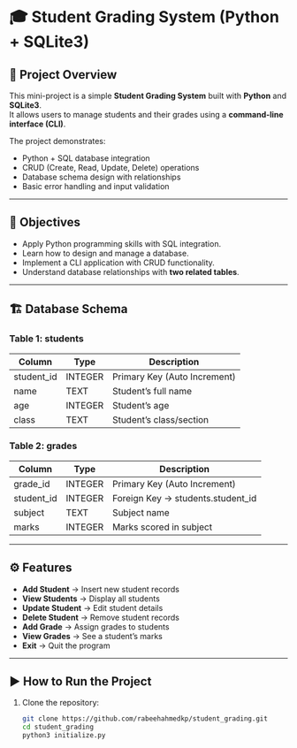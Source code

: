 # 🎓 Student Grading System (Python + SQLite3)

## 📌 Project Overview
This mini-project is a simple **Student Grading System** built with **Python** and **SQLite3**.  
It allows users to manage students and their grades using a **command-line interface (CLI)**.  

The project demonstrates:
- Python + SQL database integration
- CRUD (Create, Read, Update, Delete) operations
- Database schema design with relationships
- Basic error handling and input validation

---

## 🎯 Objectives
- Apply Python programming skills with SQL integration.
- Learn how to design and manage a database.
- Implement a CLI application with CRUD functionality.
- Understand database relationships with **two related tables**.

---

## 🏗️ Database Schema

### **Table 1: students**
| Column      | Type    | Description |
|-------------|---------|-------------|
| student_id  | INTEGER | Primary Key (Auto Increment) |
| name        | TEXT    | Student’s full name |
| age         | INTEGER | Student’s age |
| class       | TEXT    | Student’s class/section |

### **Table 2: grades**
| Column      | Type    | Description |
|-------------|---------|-------------|
| grade_id    | INTEGER | Primary Key (Auto Increment) |
| student_id  | INTEGER | Foreign Key → students.student_id |
| subject     | TEXT    | Subject name |
| marks       | INTEGER | Marks scored in subject |

---

## ⚙️ Features
- **Add Student** → Insert new student records  
- **View Students** → Display all students  
- **Update Student** → Edit student details  
- **Delete Student** → Remove student records  
- **Add Grade** → Assign grades to students  
- **View Grades** → See a student’s marks  
- **Exit** → Quit the program  

---

## ▶️ How to Run the Project

1. Clone the repository:
   ```bash
   git clone https://github.com/rabeehahmedkp/student_grading.git
   cd student_grading
   python3 initialize.py

